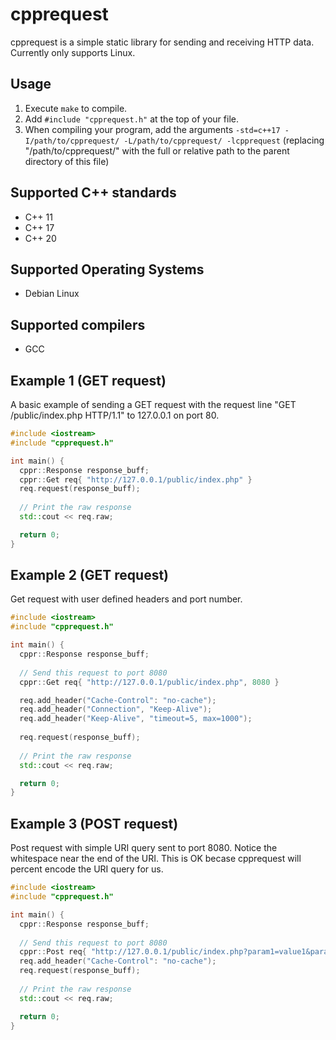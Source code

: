 # cpprequest

cpprequest is a simple static library for sending and receiving HTTP data. Currently only supports Linux.

## Usage
1) Execute `make` to compile.
2) Add `#include "cpprequest.h"` at the top of your file.
3) When compiling your program, add the arguments `-std=c++17 -I/path/to/cpprequest/ -L/path/to/cpprequest/ -lcpprequest` (replacing "/path/to/cpprequest/" with the full or relative path to the parent directory of this file)

## Supported C++ standards
- C++ 11
- C++ 17
- C++ 20

## Supported Operating Systems
- Debian Linux

## Supported compilers
- GCC

## Example 1 (GET request)
A basic example of sending a GET request with the request line "GET /public/index.php HTTP/1.1" to 127.0.0.1 on port 80.

```cpp
#include <iostream>
#include "cpprequest.h"

int main() {
  cppr::Response response_buff;
  cppr::Get req{ "http://127.0.0.1/public/index.php" }
  req.request(response_buff);
  
  // Print the raw response
  std::cout << req.raw;

  return 0;  
}
```

## Example 2 (GET request)
Get request with user defined headers and port number.

```cpp
#include <iostream>
#include "cpprequest.h"

int main() {
  cppr::Response response_buff;
  
  // Send this request to port 8080
  cppr::Get req{ "http://127.0.0.1/public/index.php", 8080 }

  req.add_header("Cache-Control": "no-cache");
  req.add_header("Connection", "Keep-Alive");
  req.add_header("Keep-Alive", "timeout=5, max=1000");
  
  req.request(response_buff);
  
  // Print the raw response
  std::cout << req.raw;

  return 0;  
}
```

## Example 3 (POST request)
Post request with simple URI query sent to port 8080. Notice the whitespace near the end of the URI. This is OK becase cpprequest will percent encode the URI query for us.

```cpp
#include <iostream>
#include "cpprequest.h"

int main() {
  cppr::Response response_buff;
  
  // Send this request to port 8080
  cppr::Post req{ "http://127.0.0.1/public/index.php?param1=value1&param2=value 2", 8080 };
  req.add_header("Cache-Control": "no-cache");
  req.request(response_buff);
  
  // Print the raw response
  std::cout << req.raw;

  return 0;  
}
```
